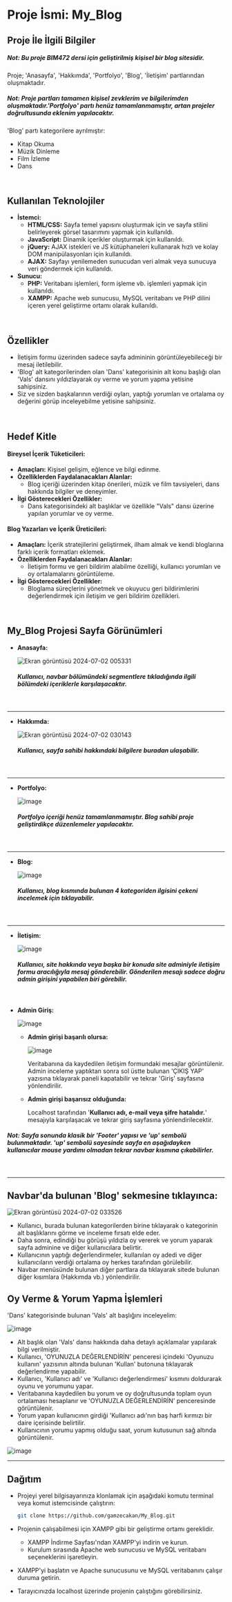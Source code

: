 # Proje İsmi: My_Blog

## Proje İle İlgili Bilgiler
##### *Not: Bu proje BIM472 dersi için geliştirilmiş kişisel bir blog sitesidir.*

Proje; 'Anasayfa', 'Hakkımda', 'Portfolyo', 'Blog', 'İletişim' partlarından oluşmaktadır. 

##### *Not: Proje partları tamamen kişisel zevklerim ve bilgilerimden oluşmaktadır.'Portfolyo' partı henüz tamamlanmamıştır, artan projeler doğrultusunda eklenim yapılacaktır.*

'Blog' partı kategorilere ayrılmıştır:

- Kitap Okuma
- Müzik Dinleme
- Film İzleme
- Dans

<br>

## Kullanılan Teknolojiler
- **İstemci:**
  - **HTML/CSS:** Sayfa temel yapısını oluşturmak için ve sayfa stilini belirleyerek görsel tasarımını yapmak için kullanıldı.
  - **JavaScript:** Dinamik içerikler oluşturmak için kullanıldı.
  - **jQuery:** AJAX istekleri ve JS kütüphaneleri kullanarak hızlı ve kolay DOM manipülasyonları için kullanıldı.
  - **AJAX:** Sayfayı yenilemeden sunucudan veri almak veya sunucuya veri göndermek için kullanıldı.
- **Sunucu:**
  - **PHP:** Veritabanı işlemleri, form işleme vb. işlemleri yapmak için kullanıldı.
  - **XAMPP:** Apache web sunucusu, MySQL veritabanı ve PHP dilini içeren yerel geliştirme ortamı olarak kullanıldı.

<br>

## Özellikler

- İletişim formu üzerinden sadece sayfa admininin görüntüleyebileceği bir mesaj iletilebilir.
- 'Blog' alt kategorilerinden olan 'Dans' kategorisinin alt konu başlığı olan 'Vals' dansını yıldızlayarak oy verme ve yorum yapma yetisine sahipsiniz.
- Siz ve sizden başkalarının verdiği oyları, yaptığı yorumları ve ortalama oy değerini görüp inceleyebilme yetisine sahipsiniz.

<br>

## Hedef Kitle

#### Bireysel İçerik Tüketicileri:
- **Amaçları:** Kişisel gelişim, eğlence ve bilgi edinme.
- **Özelliklerden Faydalanacakları Alanlar:**
  - Blog içeriği üzerinden kitap önerileri, müzik ve film tavsiyeleri, dans hakkında bilgiler ve deneyimler.
- **İlgi Gösterecekleri Özellikler:**
  - Dans kategorisindeki alt başlıklar ve özellikle "Vals" dansı üzerine yapılan yorumlar ve oy verme.

#### Blog Yazarları ve İçerik Üreticileri:
- **Amaçları:** İçerik stratejilerini geliştirmek, ilham almak ve kendi bloglarına farklı içerik formatları eklemek.
- **Özelliklerden Faydalanacakları Alanlar:**
  - İletişim formu ve geri bildirim alabilme özelliği, kullanıcı yorumları ve oy ortalamalarını görüntüleme.
- **İlgi Gösterecekleri Özellikler:**
  - Bloglama süreçlerini yönetmek ve okuyucu geri bildirimlerini değerlendirmek için iletişim ve geri bildirim özellikleri.

<br>

## My_Blog Projesi Sayfa Görünümleri

- **Anasayfa:**
  
  ![Ekran görüntüsü 2024-07-02 005331](https://github.com/gamzecakan/My_Blog/assets/135230687/17497ca7-99d3-49cf-be50-a252b9a74378)

  ##### *Kullanıcı, navbar bölümündeki segmentlere tıkladığında ilgili bölümdeki içeriklerle karşılaşacaktır.*

<br>
<hr>

- **Hakkımda:**

  ![Ekran görüntüsü 2024-07-02 030143](https://github.com/gamzecakan/My_Blog/assets/135230687/a3e9fd1f-1210-4b07-9896-a07da61419e8)

  ##### *Kullanıcı, sayfa sahibi hakkındaki bilgilere buradan ulaşabilir.*

<br>
<hr>

- **Portfolyo:**
  
  ![image](https://github.com/gamzecakan/My_Blog/assets/135230687/d2c06e06-d66c-4474-ab00-9fff6cea9bb3)

  ##### *Portfolyo içeriği henüz tamamlanmamıştır. Blog sahibi proje geliştirdikçe düzenlemeler yapılacaktır.*

<br>
<hr>

- **Blog:**
  
  ![image](https://github.com/gamzecakan/My_Blog/assets/135230687/6b8c871c-6b73-43e6-9a80-cf736609b2d6)

  ##### *Kullanıcı, blog kısmında bulunan 4 kategoriden ilgisini çekeni incelemek için tıklayabilir.*

<br>
<hr>

- **İletişim:**
  
  ![image](https://github.com/gamzecakan/My_Blog/assets/135230687/4d6a6d56-7bb4-42c0-8068-319100883609)

  ##### *Kullanıcı, site hakkında veya başka bir konuda site adminiyle iletişim formu aracılığıyla mesaj gönderebilir. Gönderilen mesajı sadece doğru admin girişini yapabilen biri görebilir.*

<br>

- **Admin Giriş:**
  
  ![image](https://github.com/gamzecakan/My_Blog/assets/135230687/bfafc9f7-a20b-4b72-b969-d99daf12ab6c)

  - **Admin girişi başarılı olursa:**
    
    ![image](https://github.com/gamzecakan/My_Blog/assets/135230687/464cdb62-cd06-4e7d-9154-2b94e1686fb3)

    Veritabanına da kaydedilen iletişim formundaki mesajlar görüntülenir. Admin inceleme yaptıktan sonra sol üstte bulunan 'ÇIKIŞ YAP' yazısına tıklayarak paneli kapatabilir ve tekrar 'Giriş' sayfasına yönlendirilir.

  - **Admin girişi başarısız olduğunda:**
    
    Localhost tarafından '**Kullanıcı adı, e-mail veya şifre hatalıdır.**' mesajıyla karşılaşacak ve tekrar giriş sayfasına yönlendirilecektir.

##### *Not: Sayfa sonunda klasik bir 'Footer' yapısı ve 'up' sembolü bulunmaktadır. 'up' sembolü sayesinde sayfa en aşağıdayken kullanıcılar mouse yardımı olmadan tekrar navbar kısmına çıkabilirler.*

<br>
<hr>

## Navbar'da bulunan 'Blog' sekmesine tıklayınca:

![Ekran görüntüsü 2024-07-02 033526](https://github.com/gamzecakan/My_Blog/assets/135230687/3ec4a019-0513-4139-9292-31af2ce5ca1e)

- Kullanıcı, burada bulunan kategorilerden birine tıklayarak o kategorinin alt başlıklarını görme ve inceleme fırsatı elde eder.
- Daha sonra, edindiği bu görüşü yıldızla oy vererek ve yorum yaparak sayfa adminine ve diğer kullanıcılara belirtir.
- Kullanıcının yaptığı değerlendirmeler, kullanılan oy adedi ve diğer kullanıcıların verdiği ortalama oy herkes tarafından görülebilir.
- Navbar menüsünde bulunan diğer partlara da tıklayarak sitede bulunan diğer kısımlara (Hakkımda vb.) yönlendirilir.

## Oy Verme & Yorum Yapma İşlemleri
'Dans' kategorisinde bulunan 'Vals' alt başlığını inceleyelim:

![image](https://github.com/gamzecakan/My_Blog/assets/135230687/2383f624-ba69-448f-a803-a0802e7f2b67)

- Alt başlık olan 'Vals' dansı hakkında daha detaylı açıklamalar yapılarak bilgi verilmiştir.
- Kullanıcı, 'OYUNUZLA DEĞERLENDİRİN' penceresi içindeki 'Oyunuzu kullanın' yazısının altında bulunan 'Kullan' butonuna tıklayarak değerlendirme yapabilir.
- Kullanıcı, 'Kullanıcı adı' ve 'Kullanıcı değerlendirmesi' kısmını doldurarak oyunu ve yorumunu yapar.
- Veritabanına kaydedilen bu yorum ve oy doğrultusunda toplam oyun ortalaması hesaplanır ve 'OYUNUZLA DEĞERLENDİRİN' penceresinde görüntülenir.
- Yorum yapan kullanıcının girdiği 'Kullanıcı adı'nın baş harfi kırmızı bir daire içerisinde belirtilir.
- Kullanıcının yorumu yapmış olduğu saat, yorum kutusunun sağ altında görüntülenir.

![image](https://github.com/gamzecakan/My_Blog/assets/135230687/97dacd4a-6783-4dd2-a70e-ee3ba4d999a5)

<hr>

## Dağıtım
- Projeyi yerel bilgisayarınıza klonlamak için aşağıdaki komutu terminal veya komut istemcisinde çalıştırın:
  ```bash
  git clone https://github.com/gamzecakan/My_Blog.git

- Projenin çalışabilmesi için XAMPP gibi bir geliştirme ortamı gereklidir.
  - XAMPP İndirme Sayfası'ndan XAMPP'yi indirin ve kurun.
  - Kurulum sırasında Apache web sunucusu ve MySQL veritabanı seçeneklerini işaretleyin.

- XAMPP'yi başlatın ve Apache sunucusunu ve MySQL veritabanını çalışır duruma getirin.
- Tarayıcınızda localhost üzerinde projenin çalıştığını görebilirsiniz.
